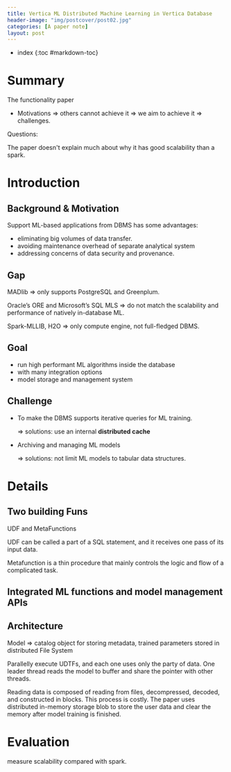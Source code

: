 ```yaml
---
title: Vertica ML Distributed Machine Learning in Vertica Database
header-image: "img/postcover/post02.jpg"
categories: [A paper note]
layout: post
---
```

- index
{:toc #markdown-toc}

# Summary
The functionality paper

- Motivations => others cannot achieve it => we aim to achieve it => challenges.

Questions:  

The paper doesn't explain much about why it has good scalability than a spark.

# Introduction

## Background & Motivation

Support ML-based applications from DBMS has some advantages:

- eliminating big volumes of data transfer.
- avoiding maintenance overhead of separate analytical system
- addressing concerns of data security and provenance.

## Gap

MADlib => only supports PostgreSQL and Greenplum.

Oracle’s ORE and Microsoft’s SQL MLS => do not match the scalability and performance of natively in-database ML.

Spark-MLLIB, H2O => only compute engine, not full-fledged DBMS.

## Goal

- run high performant ML algorithms inside the database
- with many integration options
- model storage and management system

## Challenge

- To make the DBMS supports iterative queries for ML training.

  => solutions: use an internal **distributed cache** 

- Archiving and managing ML models

  => solutions: not limit ML models to tabular data structures.

# Details

## Two building Funs

UDF and MetaFunctions

UDF can be called a part of a SQL statement, and it receives one pass of its input data. 

Metafunction is a thin procedure that mainly controls the logic and flow of a complicated task.

## Integrated ML functions and model management APIs

## Architecture

Model => catalog object for storing metadata, trained parameters  stored in distributed File System

Parallelly execute UDTFs, and each one uses only the party of data. One leader thread reads the model to buffer and share the pointer with other threads.

Reading data is composed of reading from files, decompressed, decoded, and constructed in blocks. This process is costly. The paper uses distributed in-memory storage blob to store the user data and clear the memory after model training is finished.

# Evaluation

measure scalability compared with spark.